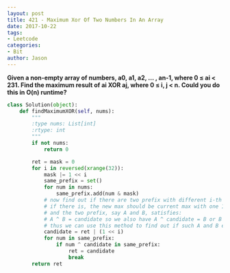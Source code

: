 ```yaml
---
layout: post
title: 421 - Maximum Xor Of Two Numbers In An Array
date: 2017-10-22
tags:
- Leetcode
categories:
- Bit
author: Jason
---
```

**Given a non-empty array of numbers, a0, a1, a2, … , an-1, where 0 ≤ ai < 231. Find the maximum result of ai XOR aj, where 0 ≤ i, j < n. Could you do this in O(n) runtime?**


```python
class Solution(object):
    def findMaximumXOR(self, nums):
        """
        :type nums: List[int]
        :rtype: int
        """
        if not nums:
            return 0

        ret = mask = 0
        for i in reversed(xrange(32)):
            mask |= 1 << i
            same_prefix = set()
            for num in nums:
                same_prefix.add(num & mask)
            # now find out if there are two prefix with different i-th bit
            # if there is, the new max should be current max with one 1 bit at i-th position, which is candidate
            # and the two prefix, say A and B, satisfies:
            # A ^ B = candidate so we also have A ^ candidate = B or B ^ candidate = A
            # thus we can use this method to find out if such A and B exists in the set
            candidate = ret | (1 << i)
            for num in same_prefix:
                if num ^ candidate in same_prefix:
                    ret = candidate
                    break
        return ret
```
